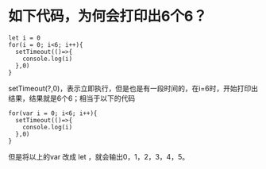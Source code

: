
# 如下代码，为何会打印出6个6？
```
let i = 0
for(i = 0; i<6; i++){
  setTimeout(()=>{
    console.log(i)
  },0)
}
```
setTimeout(?,0)，表示立即执行，但是也是有一段时间的，在i=6时，开始打印出结果，结果就是6个6；相当于以下的代码
```
for(var i = 0; i<6; i++){
  setTimeout(()=>{
    console.log(i)
  },0)
}
```
但是将以上的var 改成 let ，就会输出0，1，2，3，4，5。

